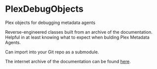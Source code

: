 # PlexDebugObjects
Plex objects for debugging metadata agents

Reverse-engineered classes built from an archive of the documentation.
Helpful in at least knowing what to expect when bulding Plex Metadata Agents.

Can import into your Git repo as a submodule.

The internet archive of the documentation can be found [here](https://web.archive.org/web/20150212062244/http://dev.plexapp.com/docs/genindex.html).